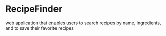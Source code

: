 # RecipeFinder
web application that enables users to search recipes by name, ingredients, and to save their favorite recipes

